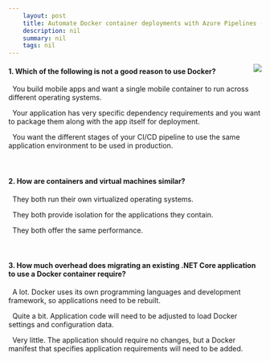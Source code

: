 ```yaml
---
    layout: post
    title: Automate Docker container deployments with Azure Pipelines - Why are containers important?
    description: nil
    summary: nil
    tags: nil
---
```



 <a target="_blank" href="https://docs.microsoft.com/en-us/learn/modules/deploy-docker/2-why-containers/"><i class="fas fa-external-link-alt"></i> </a>
 <img align="right" src="https://docs.microsoft.com/en-us/learn/achievements/azure-devops/deploy-docker.svg">
####  1. Which of the following is not a good reason to use Docker?


<i class='fas fa-check-square' style='color: Dodgerblue;'></i> &nbsp;&nbsp;You build mobile apps and want a single mobile container to run across different operating systems.

<i class='far fa-square'></i> &nbsp;&nbsp;Your application has very specific dependency requirements and you want to package them along with the app itself for deployment.

<i class='far fa-square'></i> &nbsp;&nbsp;You want the different stages of your CI/CD pipeline to use the same application environment to be used in production.
<br />
<br />
<br />

####  2. How are containers and virtual machines similar?


<i class='far fa-square'></i> &nbsp;&nbsp;They both run their own virtualized operating systems.

<i class='fas fa-check-square' style='color: Dodgerblue;'></i> &nbsp;&nbsp;They both provide isolation for the applications they contain.

<i class='far fa-square'></i> &nbsp;&nbsp;They both offer the same performance.
<br />
<br />
<br />

####  3. How much overhead does migrating an existing .NET Core application to use a Docker container require?


<i class='far fa-square'></i> &nbsp;&nbsp;A lot. Docker uses its own programming languages and development framework, so applications need to be rebuilt.

<i class='far fa-square'></i> &nbsp;&nbsp;Quite a bit. Application code will need to be adjusted to load Docker settings and configuration data.

<i class='fas fa-check-square' style='color: Dodgerblue;'></i> &nbsp;&nbsp;Very little. The application should require no changes, but a Docker manifest that specifies application requirements will need to be added.
<br />
<br />
<br />
